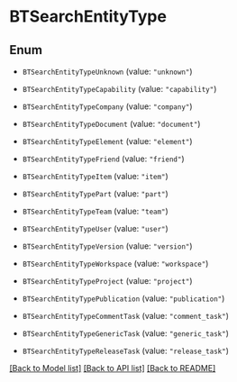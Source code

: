 # BTSearchEntityType

## Enum


* `BTSearchEntityTypeUnknown` (value: `"unknown"`)

* `BTSearchEntityTypeCapability` (value: `"capability"`)

* `BTSearchEntityTypeCompany` (value: `"company"`)

* `BTSearchEntityTypeDocument` (value: `"document"`)

* `BTSearchEntityTypeElement` (value: `"element"`)

* `BTSearchEntityTypeFriend` (value: `"friend"`)

* `BTSearchEntityTypeItem` (value: `"item"`)

* `BTSearchEntityTypePart` (value: `"part"`)

* `BTSearchEntityTypeTeam` (value: `"team"`)

* `BTSearchEntityTypeUser` (value: `"user"`)

* `BTSearchEntityTypeVersion` (value: `"version"`)

* `BTSearchEntityTypeWorkspace` (value: `"workspace"`)

* `BTSearchEntityTypeProject` (value: `"project"`)

* `BTSearchEntityTypePublication` (value: `"publication"`)

* `BTSearchEntityTypeCommentTask` (value: `"comment_task"`)

* `BTSearchEntityTypeGenericTask` (value: `"generic_task"`)

* `BTSearchEntityTypeReleaseTask` (value: `"release_task"`)


[[Back to Model list]](../README.md#documentation-for-models) [[Back to API list]](../README.md#documentation-for-api-endpoints) [[Back to README]](../README.md)


